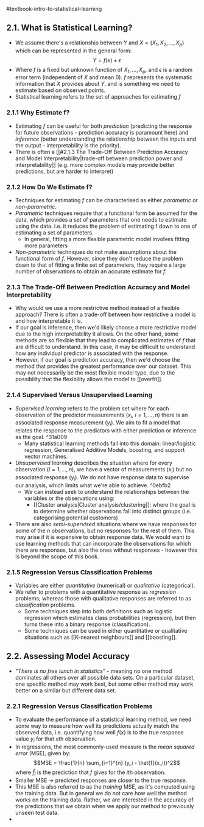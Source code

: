 #textbook-intro-to-statistical-learning

## 2.1. What is Statistical Learning?

- We assume there's a relationship between $Y$ and $X = (X_1, X_2, \dots, X_p)$ which can be represented in the general form:
$$Y = f(x) + \epsilon$$
- Where $f$ is a fixed but unknown function of $X_1, \dots, X_p$, and $\epsilon$ is a random error term (independent of $X$ and mean 0). $f$ represents the systematic information that $X$ provides about $Y$, and is something we need to estimate based on observed points.
- Statistical learning refers to the set of approaches for estimating $f$

### 2.1.1 Why Estimate f?

- Estimating $f$ can be useful for both *prediction* (predicting the response for future observations - prediction accuracy is paramount here) and *inference* (better understanding the relationship between the inputs and the output - interpretability is the priority).
- There is often a [[#2.1.3 The Trade-Off Between Prediction Accuracy and Model Interpretability|trade-off between prediction power and interpretability]] (e.g. more complex models may provide better predictions, but are harder to interpret)

### 2.1.2 How Do We Estimate f?

- Techniques for estimating $f$ can be characterised as either *parametric* or *non-parametric*.
- *Parametric* techniques require that a functional form be assumed for the data, which provides a set of parameters that one needs to estimate using the data. i.e. it reduces the problem of estimating f down to one of estimating a set of parameters.
	- In general, fitting a more flexible parametric model involves fitting more parameters
- *Non-parametric* techniques do not make assumptions about the functional form of $f$. However, since they don't reduce the problem down to that of fitting a finite set of parameters, they require a large number of observations to obtain an accurate estimate for $f$.

### 2.1.3 The Trade-Off Between Prediction Accuracy and Model Interpretability

- Why would we use a more restrictive method instead of a flexible approach? There is often a trade-off between how restrictive a model is and how interpretable it is.
- If our goal is inference, then we'd likely choose a more restrictive model due to the high interpretability it allows. On the other hand, some methods are so flexible that they lead to complicated estimates of $f$ that are difficult to understand. In this case, it may be difficult to understand how any individual predictor is associated with the response. 
- However, if our goal is prediction accuracy, then we'd choose the method that provides the greatest performance over our dataset. This may not necessarily be the most flexible model type, due to the possibility that the flexibility allows the model to [[overfit]].

### 2.1.4 Supervised Versus Unsupervised Learning

- *Supervised learning* refers to the problem set where for each observation of the predictor measurements ($x_i$, $i=1,\dots,n$) there is an associated response measurement ($y_i$). We aim to fit a model that relates the response to the predictors with either prediction or inference as the goal. ^31a009
	- Many statistical learning methods fall into this domain: linear/logistic regression, Generalised Additive Models, boosting, and support vector machines.
- *Unsupervised learning* describes the situation where for every observation ($i=1,\dots,n$), we have a vector of measurements ($x_i$) but no associated response ($y_i$). We do not have response data to supervise our analysis, which limits what we're able to achieve. ^0ebfb2
	- We can instead seek to understand the relationships between the variables or the observations using:
		- [[Cluster analysis|Cluster analysis/clustering]]: where the goal is to determine whether observations fall into distinct groups (i.e. categorising potential customers)
- There are also *semi-supervised* situations where we have responses for some of the $n$ observations, but no responses for the rest of them. This may arise if it is expensive to obtain response data. We would want to use learning methods that can incorporate the observations for which there are responses, but also the ones without responses - however this is beyond the scope of this book.

### 2.1.5 Regression Versus Classification Problems

- Variables are either *quantitative* (numerical) or *qualitative* (categorical).
- We refer to problems with a quantitative response as *regression* problems; whereas those with qualitative responses are referred to as *classification* problems.
	- Some techniques step into both definitions such as logistic regression which estimates class probabilities (regression), but then turns these into a binary response (classification).
	- Some techniques can be used in either quantitative or qualitative situations such as [[K-nearest neighbours]] and [[boosting]].

## 2.2. Assessing Model Accuracy
- "*There is no free lunch in statistics*" - meaning no one method dominates all others over all possible data sets. On a particular dataset, one specific method may work best, but some other method may work better on a similar but different data set. 
### 2.2.1 Regression Versus Classification Problems
- To evaluate the performance of a statistical learning method, we need some way to measure how well its predictions actually match the observed data, i.e. quantifying how well $f(x)$ is to the true response value $y_i$ for that $x$th observation. 
- In regressions, the most commonly-used measure is the *mean squared error* (MSE), given by:
$$MSE = \frac{1}{n} \sum_{i=1}^{n} (y_i - \hat{f}(x_i))^2$$
 where $\hat{f}_i$ is the prediction that $f$ gives for the $i$th observation. 
- Smaller MSE -> predicted responses are closer to the true response. 
- This MSE is also referred to as the *training* MSE, as it's computed using the training data. But in general we do not care how well the method works on the training data. Rather, we are interested in the accuracy of the predictions that we obtain when we apply our method to previously unseen test data. 
- 